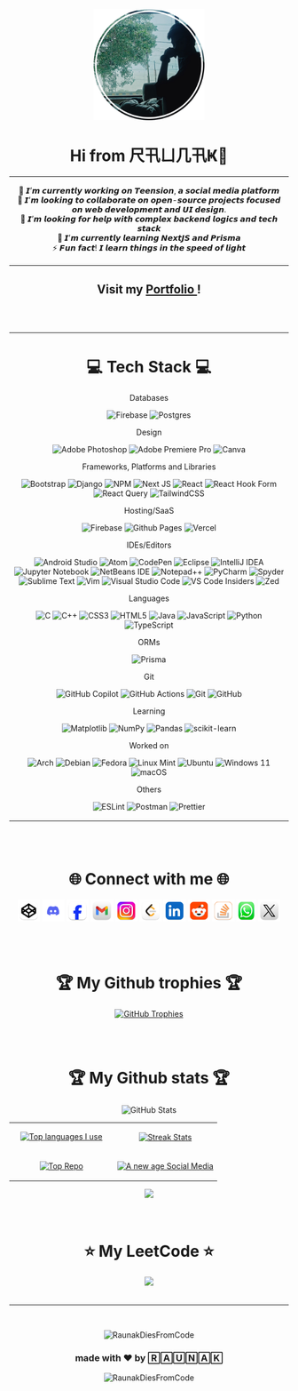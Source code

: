 <div align="center">
<img src="https://raw.githubusercontent.com/RaunakDiesFromCode/RaunakDiesFromCode/refs/heads/main/images/image.png" alt="pfp" width="200"></img>
  </div>
  
<h1 align="center">Hi from 尺卂ㄩ几卂Ҝ👋</h1>

<table align="center">
  <tr>
<td align="center">
  <p style="font:bold">
    🔭 𝙄’𝙢 𝙘𝙪𝙧𝙧𝙚𝙣𝙩𝙡𝙮 𝙬𝙤𝙧𝙠𝙞𝙣𝙜 𝙤𝙣 𝙏𝙚𝙚𝙣𝙨𝙞𝙤𝙣, 𝙖 𝙨𝙤𝙘𝙞𝙖𝙡 𝙢𝙚𝙙𝙞𝙖 𝙥𝙡𝙖𝙩𝙛𝙤𝙧𝙢<br/>👯 𝙄’𝙢 𝙡𝙤𝙤𝙠𝙞𝙣𝙜 𝙩𝙤 𝙘𝙤𝙡𝙡𝙖𝙗𝙤𝙧𝙖𝙩𝙚 𝙤𝙣 𝙤𝙥𝙚𝙣-𝙨𝙤𝙪𝙧𝙘𝙚 𝙥𝙧𝙤𝙟𝙚𝙘𝙩𝙨 𝙛𝙤𝙘𝙪𝙨𝙚𝙙 𝙤𝙣 𝙬𝙚𝙗 𝙙𝙚𝙫𝙚𝙡𝙤𝙥𝙢𝙚𝙣𝙩 𝙖𝙣𝙙 𝙐𝙄 𝙙𝙚𝙨𝙞𝙜𝙣.<br/>🤝 𝙄’𝙢 𝙡𝙤𝙤𝙠𝙞𝙣𝙜 𝙛𝙤𝙧 𝙝𝙚𝙡𝙥 𝙬𝙞𝙩𝙝 𝙘𝙤𝙢𝙥𝙡𝙚𝙭 𝙗𝙖𝙘𝙠𝙚𝙣𝙙 𝙡𝙤𝙜𝙞𝙘𝙨 𝙖𝙣𝙙 𝙩𝙚𝙘𝙝 𝙨𝙩𝙖𝙘𝙠<br/>🌱 𝙄’𝙢 𝙘𝙪𝙧𝙧𝙚𝙣𝙩𝙡𝙮 𝙡𝙚𝙖𝙧𝙣𝙞𝙣𝙜 𝙉𝙚𝙭𝙩𝙅𝙎 𝙖𝙣𝙙 𝙋𝙧𝙞𝙨𝙢𝙖<br/>⚡ 𝙁𝙪𝙣 𝙛𝙖𝙘𝙩! 𝙄 𝙡𝙚𝙖𝙧𝙣 𝙩𝙝𝙞𝙣𝙜𝙨 𝙞𝙣 𝙩𝙝𝙚 𝙨𝙥𝙚𝙚𝙙 𝙤𝙛 𝙡𝙞𝙜𝙝𝙩
    </p>
</td>
    </tr>
</table>

<h2 align="center">
  Visit my
  <a href="https://hifromraunak.vercel.app">
    Portfolio
  </a>
  !
</h2>
<br/>
<br/>

<table align="center">
  <tr>
<td align="center">
<h1 align="center">💻 Tech Stack 💻</h1>

<div align="center">

<p>Databases</p>

![Firebase](https://img.shields.io/badge/-Firebase-000?style=for-the-badge&logo=firebase)
![Postgres](https://img.shields.io/badge/postgres-000?style=for-the-badge&logo=postgresql&logoColor=white)

<p>Design</p>

![Adobe Photoshop](https://img.shields.io/badge/adobe%20photoshop-000?style=for-the-badge&logo=adobe%20photoshop&logoColor=white)
![Adobe Premiere Pro](https://img.shields.io/badge/Adobe%20Premiere%20Pro-000?style=for-the-badge&logo=Adobe%20Premiere%20Pro&logoColor=white)
![Canva](https://img.shields.io/badge/Canva-000?style=for-the-badge&logo=Canva&logoColor=white)

<p>Frameworks, Platforms and Libraries</p>

![Bootstrap](https://img.shields.io/badge/bootstrap-000?style=for-the-badge&logo=bootstrap&logoColor=white)
![Django](https://img.shields.io/badge/django-000?style=for-the-badge&logo=django&logoColor=white)
![NPM](https://img.shields.io/badge/NPM-000.svg?style=for-the-badge&logo=npm&logoColor=white)
![Next JS](https://img.shields.io/badge/Next-000?style=for-the-badge&logo=next.js&logoColor=white)
![React](https://img.shields.io/badge/react-000.svg?style=for-the-badge&logo=react&logoColor=white)
![React Hook Form](https://img.shields.io/badge/React%20Hook%20Form-000.svg?style=for-the-badge&logo=reacthookform&logoColor=white)
![React Query](https://img.shields.io/badge/-React%20Query-000?style=for-the-badge&logo=react%20query&logoColor=white)
![TailwindCSS](https://img.shields.io/badge/tailwindcss-000.svg?style=for-the-badge&logo=tailwind-css&logoColor=white)

<p>Hosting/SaaS</p>

![Firebase](https://img.shields.io/badge/firebase-000.svg?style=for-the-badge&logo=firebase)
![Github Pages](https://img.shields.io/badge/github%20pages-000?style=for-the-badge&logo=github&logoColor=white)
![Vercel](https://img.shields.io/badge/vercel-000.svg?style=for-the-badge&logo=vercel&logoColor=white)

<p>IDEs/Editors</p>

![Android Studio](https://img.shields.io/badge/android%20studio-000?style=for-the-badge&logo=android%20studio&logoColor=white)
![Atom](https://img.shields.io/badge/Atom-000.svg?style=for-the-badge&logo=atom&logoColor=white)
![CodePen](https://img.shields.io/badge/CodePen-000?style=for-the-badge&logo=codepen&logoColor=white)
![Eclipse](https://img.shields.io/badge/Eclipse-000.svg?style=for-the-badge&logo=Eclipse&logoColor=white)
![IntelliJ IDEA](https://img.shields.io/badge/IntelliJIDEA-000000.svg?style=for-the-badge&logo=intellij-idea&logoColor=white)
![Jupyter Notebook](https://img.shields.io/badge/jupyter-000.svg?style=for-the-badge&logo=jupyter&logoColor=white)
![NetBeans IDE](https://img.shields.io/badge/NetBeansIDE-000.svg?style=for-the-badge&logo=apache-netbeans-ide&logoColor=white)
![Notepad++](https://img.shields.io/badge/Notepad++-000.svg?style=for-the-badge&logo=notepad%2b%2b&logoColor=white)
![PyCharm](https://img.shields.io/badge/pycharm-000?style=for-the-badge&logo=pycharm&logoColor=white&color=black)
![Spyder](https://img.shields.io/badge/Spyder-000?style=for-the-badge&logo=spyder%20ide&logoColor=white)
![Sublime Text](https://img.shields.io/badge/sublime_text-000.svg?style=for-the-badge&logo=sublime-text&logoColor=white)
![Vim](https://img.shields.io/badge/VIM-000.svg?style=for-the-badge&logo=vim&logoColor=white)
![Visual Studio Code](https://img.shields.io/badge/Visual%20Studio%20Code-000.svg?style=for-the-badge&logo=visual-studio-code&logoColor=white)
![VS Code Insiders](https://img.shields.io/badge/VS%20Code%20Insiders-000.svg?style=for-the-badge&logo=visual-studio-code&logoColor=white)
![Zed](https://img.shields.io/badge/zedindustries-000.svg?style=for-the-badge&logo=zedindustries&logoColor=white)

<p>Languages</p>

![C](https://img.shields.io/badge/c-000.svg?style=for-the-badge&logo=c&logoColor=white)
![C++](https://img.shields.io/badge/c++-000.svg?style=for-the-badge&logo=c%2B%2B&logoColor=white)
![CSS3](https://img.shields.io/badge/css3-000.svg?style=for-the-badge&logo=css3&logoColor=white)
![HTML5](https://img.shields.io/badge/html5-000.svg?style=for-the-badge&logo=html5&logoColor=white)
![Java](https://img.shields.io/badge/java-000.svg?style=for-the-badge&logo=openjdk&logoColor=white)
![JavaScript](https://img.shields.io/badge/javascript-000.svg?style=for-the-badge&logo=javascript&logoColor=white)
![Python](https://img.shields.io/badge/python-000?style=for-the-badge&logo=python&logoColor=white)
![TypeScript](https://img.shields.io/badge/typescript-000.svg?style=for-the-badge&logo=typescript&logoColor=white)

<p>ORMs</p>

![Prisma](https://img.shields.io/badge/Prisma-000?style=for-the-badge&logo=Prisma&logoColor=white)

<p>Git</p>
  
![GitHub Copilot](https://img.shields.io/badge/github_copilot-000?style=for-the-badge&logo=github-copilot&logoColor=white)
![GitHub Actions](https://img.shields.io/badge/github%20actions-000.svg?style=for-the-badge&logo=githubactions&logoColor=white)
![Git](https://img.shields.io/badge/git-000.svg?style=for-the-badge&logo=git&logoColor=white)
![GitHub](https://img.shields.io/badge/github-000.svg?style=for-the-badge&logo=github&logoColor=white)

<p>Learning</p>

![Matplotlib](https://img.shields.io/badge/Matplotlib-000.svg?style=for-the-badge&logo=Matplotlib&logoColor=black)
![NumPy](https://img.shields.io/badge/numpy-000.svg?style=for-the-badge&logo=numpy&logoColor=white)
![Pandas](https://img.shields.io/badge/pandas-000.svg?style=for-the-badge&logo=pandas&logoColor=white)
![scikit-learn](https://img.shields.io/badge/scikit--learn-000.svg?style=for-the-badge&logo=scikit-learn&logoColor=white)

<p>Worked on</p>

![Arch](https://img.shields.io/badge/Arch%20Linux-000?logo=arch-linux&logoColor=fff&style=for-the-badge)
![Debian](https://img.shields.io/badge/Debian-000?style=for-the-badge&logo=debian&logoColor=white)
![Fedora](https://img.shields.io/badge/Fedora-000?style=for-the-badge&logo=fedora&logoColor=white)
![Linux Mint](https://img.shields.io/badge/Linux%20Mint-000?style=for-the-badge&logo=Linux%20Mint&logoColor=white)
![Ubuntu](https://img.shields.io/badge/Ubuntu-000?style=for-the-badge&logo=ubuntu&logoColor=white)
![Windows 11](https://img.shields.io/badge/Windows%2011-000.svg?style=for-the-badge&logo=Windows%2011&logoColor=white)
![macOS](https://img.shields.io/badge/mac%20os-000000?style=for-the-badge&logo=macos&logoColor=F0F0F0)

<p>Others</p>

![ESLint](https://img.shields.io/badge/ESLint-000?style=for-the-badge&logo=eslint&logoColor=white)
![Postman](https://img.shields.io/badge/Postman-000?style=for-the-badge&logo=postman&logoColor=white)
![Prettier](https://img.shields.io/badge/prettier-000.svg?style=for-the-badge&logo=prettier&logoColor=white)

</div>
</td>
    </tr>
</table>

<br/>
<br/>

<h1 align="center">🌐 Connect with me 🌐</h1>

<div align="center">

[<img src="https://raw.githubusercontent.com/RaunakDiesFromCode/RaunakDiesFromCode/refs/heads/main/images/logos/codepen.png" width="40" height="40">](https://codepen.io/captainTigerYT)
[<img src="https://raw.githubusercontent.com/RaunakDiesFromCode/RaunakDiesFromCode/refs/heads/main/images/logos/discord.png" width="40" height="40">](https://discord.com/channels/@me)
[<img src="https://raw.githubusercontent.com/RaunakDiesFromCode/RaunakDiesFromCode/refs/heads/main/images/logos/facebook.png" width="40" height="40">](https://www.facebook.com/profile.php?id=61558219854971)
[<img src="https://raw.githubusercontent.com/RaunakDiesFromCode/RaunakDiesFromCode/refs/heads/main/images/logos/gmail.png" width="40" height="40">](mailto:raunakmanna43@gmail.com)
[<img src="https://raw.githubusercontent.com/RaunakDiesFromCode/RaunakDiesFromCode/refs/heads/main/images/logos/instagram.png" width="40" height="40">](https://instagram.com/raunakisannoying)
[<img src="https://raw.githubusercontent.com/RaunakDiesFromCode/RaunakDiesFromCode/refs/heads/main/images/logos/leetcode.png" width="40" height="40">](https://leetcode.com/u/RaunakDiesFromCode/)
[<img src="https://raw.githubusercontent.com/RaunakDiesFromCode/RaunakDiesFromCode/refs/heads/main/images/logos/linkedin.png" width="40" height="40">](https://www.linkedin.com/in/raunak-manna-922a922b8/)
[<img src="https://raw.githubusercontent.com/RaunakDiesFromCode/RaunakDiesFromCode/refs/heads/main/images/logos/reddit.png" width="40" height="40">](https://reddit.com/user/u/CaaptainTiger)
[<img src="https://raw.githubusercontent.com/RaunakDiesFromCode/RaunakDiesFromCode/refs/heads/main/images/logos/stackoverflow.png" width="40" height="40">](https://stackoverflow.com/users/14680368/captain-tiger)
[<img src="https://raw.githubusercontent.com/RaunakDiesFromCode/RaunakDiesFromCode/refs/heads/main/images/logos/whatsapp.png" width="35" height="40">](https://api.whatsapp.com/send?phone=917439063193)
[<img src="https://raw.githubusercontent.com/RaunakDiesFromCode/RaunakDiesFromCode/refs/heads/main/images/logos/twitter.png" width="40" height="40">](https://x.com/RaunakM298742)

</div>



<br/>
<br/>

<h1 align="center">🏆 My Github trophies 🏆</h1>
<p align="center">
  <a href="https://github.com/RaunakDiesFromCode">
      <img alt="GitHub Trophies" src="https://github-trophies.vercel.app/?username=RaunakDiesFromCode&theme=nord&no-frame=true&no-bg=true&margin-w=4">
    </picture> 
    
  </a>
</p>

<br/>
<br/>

<h1 align="center">🏆 My Github stats 🏆
</h1>

<p align="center">
  <img align="center" src="https://github-readme-stats.vercel.app/api?username=RaunakDiesFromCode&theme=nord&show_icons=true&hide_border=true&count_private=true" alt="GitHub Stats" />
<p/>
<table width="100%">
  <tr>
    <td width="50%">
      <p align="center">
        <a href="https://github.com/RaunakDiesFromCode">
          <img  src="https://github-readme-stats.vercel.app/api/top-langs/?username=RaunakDiesFromCode&theme=nord&show_icons=true&hide_border=true&layout=compact" alt="Top languages I use" />
        </a>
      </p>
    </td>
    <td width="50%">
      <p align="center">
        <a href="https://github.com/RaunakDiesFromCode">
          <img align="center" src="https://github-readme-streak-stats.herokuapp.com/?user=RaunakDiesFromCode&theme=nord&hide_border=true" alt="Streak Stats" />
        </a>
      </p>
    </td>
  </tr>
  <tr>
    <td width="50%">
      <p align="center">
        <a href="https://github.com/RaunakDiesFromCode">
          <img align="center" src="https://github-contributor-stats.vercel.app/api?username=RaunakDiesFromCode&limit=3&show_owner=true&combine_all_yearly_contributions=false&theme=nord&show_icons=true&hide_border=true&layout=compact" alt="Top Repo" />
        </a>
      </p>
    </td>
    <td width="50%">
      <p align="center">
        <a href="https://github.com/RaunakDiesFromCode/teension2">
          <img align="center" width="470" src="https://github-readme-stats.vercel.app/api/pin/?username=RaunakDiesFromCode&repo=teension2&theme=nord&show_icons=true&hide_border=true&layout=compact" alt="A new age Social Media" />
        </a>
      </p>
    </td>
  </tr>
</table>

<div align="center">
    <img src="https://github-readme-activity-graph.vercel.app/graph?username=RaunakDiesFromCode&theme=nord&hide_border=true&area=true&border-radius=15">
</div>

<br/>
<br/>

<h1 align="center">⭐ My LeetCode ⭐</h1>
<div align="center">
    <img src="https://leetcard.jacoblin.cool/RaunakDiesFromCode?theme=nord&font=Noto%20Sans%20Duployan&ext=heatmap" border-radius="15">
</div>

<br/>
<hr/>
<br/>

<div align="center">
  <p align="center"> <img src="https://quotes-github-readme.vercel.app/api?type=vertical&theme=nord" alt="RaunakDiesFromCode" /> </p>
  <h3> made with ❤️ by 🅁🄰🅄🄽🄰🄺 </h3>
   <p align="center"> <img src="https://visitcount.itsvg.in/api?id=RaunakDiesFromCode&icon=6&color=0" alt="RaunakDiesFromCode" /> </p>
</div>
